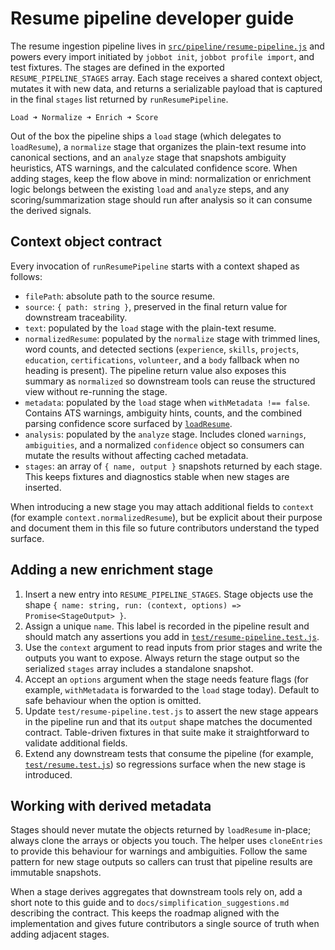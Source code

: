 # Resume pipeline developer guide

The resume ingestion pipeline lives in [`src/pipeline/resume-pipeline.js`](../src/pipeline/resume-pipeline.js)
and powers every import initiated by `jobbot init`, `jobbot profile import`, and test fixtures. The
stages are defined in the exported `RESUME_PIPELINE_STAGES` array. Each stage receives a shared
context object, mutates it with new data, and returns a serializable payload that is captured in the
final `stages` list returned by `runResumePipeline`.

```
Load ➜ Normalize ➜ Enrich ➜ Score
```

Out of the box the pipeline ships a `load` stage (which delegates to `loadResume`), a `normalize`
stage that organizes the plain-text resume into canonical sections, and an `analyze` stage that
snapshots ambiguity heuristics, ATS warnings, and the calculated confidence score. When adding
stages, keep the flow above in mind: normalization or enrichment logic belongs between the existing
`load` and `analyze` steps, and any scoring/summarization stage should run after analysis so it can
consume the derived signals.

## Context object contract

Every invocation of `runResumePipeline` starts with a context shaped as follows:

- `filePath`: absolute path to the source resume.
- `source`: `{ path: string }`, preserved in the final return value for downstream traceability.
- `text`: populated by the `load` stage with the plain-text resume.
- `normalizedResume`: populated by the `normalize` stage with trimmed lines, word counts, and
  detected sections (`experience`, `skills`, `projects`, `education`, `certifications`, `volunteer`,
  and a `body` fallback when no heading is present). The pipeline return value also exposes this
  summary as `normalized` so downstream tools can reuse the structured view without re-running the
  stage.
- `metadata`: populated by the `load` stage when `withMetadata !== false`. Contains ATS warnings,
  ambiguity hints, counts, and the combined parsing confidence score surfaced by
  [`loadResume`](../src/resume.js).
- `analysis`: populated by the `analyze` stage. Includes cloned `warnings`, `ambiguities`, and a
  normalized `confidence` object so consumers can mutate the results without affecting cached
  metadata.
- `stages`: an array of `{ name, output }` snapshots returned by each stage. This keeps fixtures and
  diagnostics stable when new stages are inserted.

When introducing a new stage you may attach additional fields to `context` (for example
`context.normalizedResume`), but be explicit about their purpose and document them in this file so
future contributors understand the typed surface.

## Adding a new enrichment stage

1. Insert a new entry into `RESUME_PIPELINE_STAGES`. Stage objects use the shape
   `{ name: string, run: (context, options) => Promise<StageOutput> }`.
2. Assign a unique `name`. This label is recorded in the pipeline result and should match any
   assertions you add in [`test/resume-pipeline.test.js`](../test/resume-pipeline.test.js).
3. Use the `context` argument to read inputs from prior stages and write the outputs you want to
   expose. Always return the stage output so the serialized `stages` array includes a standalone
   snapshot.
4. Accept an `options` argument when the stage needs feature flags (for example, `withMetadata` is
   forwarded to the `load` stage today). Default to safe behaviour when the option is omitted.
5. Update `test/resume-pipeline.test.js` to assert the new stage appears in the pipeline run and that
   its `output` shape matches the documented contract. Table-driven fixtures in that suite make it
   straightforward to validate additional fields.
6. Extend any downstream tests that consume the pipeline (for example,
   [`test/resume.test.js`](../test/resume.test.js)) so regressions surface when the new stage is
   introduced.

## Working with derived metadata

Stages should never mutate the objects returned by `loadResume` in-place; always clone the arrays or
objects you touch. The helper uses `cloneEntries` to provide this behaviour for warnings and
ambiguities. Follow the same pattern for new stage outputs so callers can trust that pipeline results
are immutable snapshots.

When a stage derives aggregates that downstream tools rely on, add a short note to this guide and to
`docs/simplification_suggestions.md` describing the contract. This keeps the roadmap aligned with the
implementation and gives future contributors a single source of truth when adding adjacent stages.

